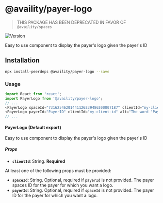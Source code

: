 # @availity/payer-logo

> THIS PACKAGE HAS BEEN DEPRECATED IN FAVOR OF `@availity/spaces`

[![Version](https://img.shields.io/npm/v/@availity/payer-logo.svg?style=for-the-badge)](https://www.npmjs.com/package/@availity/payer-logo)

Easy to use component to display the payer&#x27;s logo given the payer&#x27;s ID

## Installation

```bash
npx install-peerdeps @availity/payer-logo --save
```

### Usage

```javascript
import React from 'react';
import PayerLogo from '@availity/payer-logo';
// ...
<PayerLogo spaceId="73162546201441126239486200007187" clientId="my-client-id" alt="The word 'Payer' in green" />
<PayerLogo payerId="PayerID" clientId="my-client-id" alt="The word 'Payer' in green" />
// ...
```

#### PayerLogo (Default export)

Easy to use component to display the payer&#x27;s logo given the payer&#x27;s ID

##### Props

- **`clientId`**: String. **Required**

At least one of the following props must be provided:

- **`spaceId`**: String. Optional, required if `payerId` is not provided. The payer spaces ID for the payer for which you want a logo.
- **`payerId`**: String. Optional, required if `spaceId` is not provided. The payer ID for the payer for which you want a logo.
